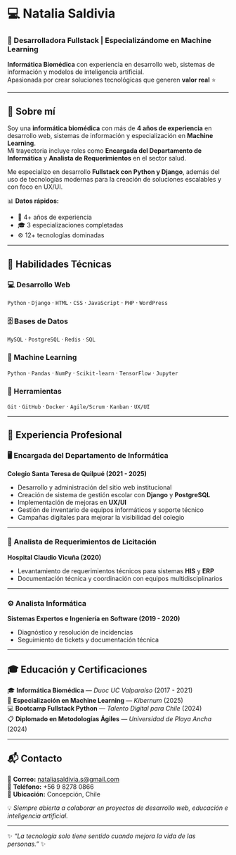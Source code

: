 # 💻 Natalia Saldivia

### 🚀 Desarrolladora Fullstack | Especializándome en Machine Learning  
**Informática Biomédica** con experiencia en desarrollo web, sistemas de información y modelos de inteligencia artificial.  
Apasionada por crear soluciones tecnológicas que generen **valor real** ⭐

---

## 🌸 Sobre mí

Soy una **informática biomédica** con más de **4 años de experiencia** en desarrollo web, sistemas de información y especialización en **Machine Learning**.  
Mi trayectoria incluye roles como **Encargada del Departamento de Informática** y **Analista de Requerimientos** en el sector salud.

Me especializo en desarrollo **Fullstack con Python y Django**, además del uso de tecnologías modernas para la creación de soluciones escalables y con foco en UX/UI.

📊 **Datos rápidos:**
- 🧠 4+ años de experiencia  
- 🎓 3 especializaciones completadas  
- ⚙️ 12+ tecnologías dominadas  

---

## 🧩 Habilidades Técnicas

### 💻 Desarrollo Web
`Python` · `Django` · `HTML` · `CSS` · `JavaScript` · `PHP` · `WordPress`

### 🗄️ Bases de Datos
`MySQL` · `PostgreSQL` · `Redis` · `SQL`

### 🤖 Machine Learning
`Python` · `Pandas` · `NumPy` · `Scikit-learn` · `TensorFlow` · `Jupyter`

### 🧰 Herramientas
`Git` · `GitHub` · `Docker` · `Agile/Scrum` · `Kanban` · `UX/UI`

---

## 💼 Experiencia Profesional

### 🖥️ Encargada del Departamento de Informática  
**Colegio Santa Teresa de Quilpué (2021 - 2025)**  
- Desarrollo y administración del sitio web institucional  
- Creación de sistema de gestión escolar con **Django** y **PostgreSQL**  
- Implementación de mejoras en **UX/UI**  
- Gestión de inventario de equipos informáticos y soporte técnico  
- Campañas digitales para mejorar la visibilidad del colegio

---

### 🏥 Analista de Requerimientos de Licitación  
**Hospital Claudio Vicuña (2020)**  
- Levantamiento de requerimientos técnicos para sistemas **HIS** y **ERP**  
- Documentación técnica y coordinación con equipos multidisciplinarios

---

### ⚙️ Analista Informática  
**Sistemas Expertos e Ingeniería en Software (2019 - 2020)**  
- Diagnóstico y resolución de incidencias  
- Seguimiento de tickets y documentación técnica  

---

## 🎓 Educación y Certificaciones

🎓 **Informática Biomédica** — *Duoc UC Valparaíso* (2017 - 2021)  
📘 **Especialización en Machine Learning** — *Kibernum* (2025)  
💻 **Bootcamp Fullstack Python** — *Talento Digital para Chile* (2024)  
📋 **Diplomado en Metodologías Ágiles** — *Universidad de Playa Ancha* (2024)

---

## 📬 Contacto

📧 **Correo:** [nataliasaldivia.s@gmail.com](mailto:nataliasaldivia.s@gmail.com)  
📱 **Teléfono:** +56 9 8278 0866  
📍 **Ubicación:** Concepción, Chile  

💡 *Siempre abierta a colaborar en proyectos de desarrollo web, educación e inteligencia artificial.*

---

✨ *“La tecnología solo tiene sentido cuando mejora la vida de las personas.”* ✨
